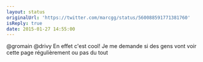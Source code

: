 ```yaml
---
layout: status
originalUrl: 'https://twitter.com/marcgg/status/560088591771381760'
isReply: true
date: 2015-01-27 14:55:00
---
```


@gromain @drivy En effet c'est cool! Je me demande si des gens vont voir cette page régulièrement ou pas du tout

